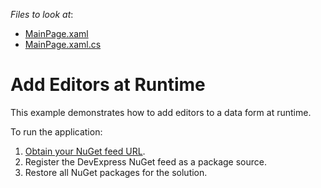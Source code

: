 <!-- default file list -->
*Files to look at*:

* [MainPage.xaml](./DataForms_DynamicEditors/MainPage.xaml)
* [MainPage.xaml.cs](./DataForms_DynamicEditors/MainPage.xaml.cs)
<!-- default file list end -->
# Add Editors at Runtime

This example demonstrates how to add editors to a data form at runtime.

To run the application:
1. [Obtain your NuGet feed URL](http://docs.devexpress.com/GeneralInformation/116042/installation/install-devexpress-controls-using-nuget-packages/obtain-your-nuget-feed-url).
2. Register the DevExpress NuGet feed as a package source.
3. Restore all NuGet packages for the solution.